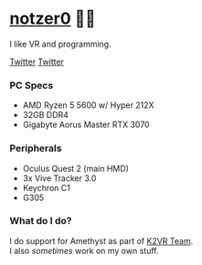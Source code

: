 # [notzer0](https://womp.gay) 🏳‍🌈
I like VR and programming.  
  
[Twitter](https://twitter.com/notzer0c)
[Twitter](https://wetdry.world/@nz)


### PC Specs  
- AMD Ryzen 5 5600 w/ Hyper 212X  
- 32GB DDR4  
- Gigabyte Aorus Master RTX 3070

### Peripherals
- Oculus Quest 2 (main HMD)  
- 3x Vive Tracker 3.0  
- Keychron C1  
- G305  
  
### What do I do?
I do support for Amethyst as part of [K2VR Team](https://github.com/KinectToVR).  
I also *sometimes* work on my own stuff.

